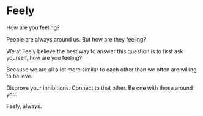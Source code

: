 Feely
=====

How are you feeling? 


People are always around us. But how are they feeling? 

We at Feely believe the best way to answer this question is to first ask yourself, how are you feeling?

Because we are all a lot more similar to each other than we often are willing to believe.

Disprove your inhibitions. Connect to that other. Be one with those around you. 

Feely, always. 
